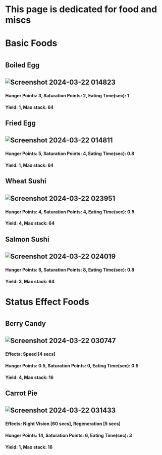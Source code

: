 <h1>This page is dedicated for food and miscs<h1>

<h1>Basic Foods<h1>
<h2>Boiled Egg<h2>
  
![Screenshot 2024-03-22 014823](https://github.com/xillenburg/PyroV2/assets/92593235/a4886d46-52e7-475a-9525-c6d38679787a)
<h4>Hunger Points: 3, Saturation Points: 2, Eating Time(sec): 1<h4>
<h4>Yield: 1, Max stack: 64<h4>

<h2>Fried Egg<h2>
  
![Screenshot 2024-03-22 014811](https://github.com/xillenburg/PyroV2/assets/92593235/dffff944-ff79-4648-b8ff-6a97d758cc2b)
<h4>Hunger Points: 5, Saturation Points: 4, Eating Time(sec): 0.8<h4>
<h4>Yield: 1, Max stack: 64<h4>

<h2>Wheat Sushi<h2>
  
![Screenshot 2024-03-22 023951](https://github.com/xillenburg/PyroV2/assets/92593235/dc2bc098-3f6d-49a6-8b1e-a7913d0fa634)
<h4>Hunger Points: 4, Saturation Points: 4, Eating Time(sec): 0.5<h4>
<h4>Yield: 4, Max stack: 64<h4>

<h2>Salmon Sushi<h2>
  
![Screenshot 2024-03-22 024019](https://github.com/xillenburg/PyroV2/assets/92593235/f704f24e-2817-4275-a1f4-3d18ccccfc6b)
<h4>Hunger Points: 8, Saturation Points: 8, Eating Time(sec): 0.8<h4>
<h4>Yield: 3, Max stack: 64<h4>

<h1>Status Effect Foods<h1>

<h2>Berry Candy<h2>
  
![Screenshot 2024-03-22 030747](https://github.com/xillenburg/PyroV2/assets/92593235/f85e67cd-3d1d-4b08-a9f5-b83af91e0415)
<h4>Effects: Speed [4 secs]<h4>
<h4>Hunger Points: 0.5, Saturation Points: 0, Eating Time(sec): 0.5<h4>
<h4>Yield: 4, Max stack: 16<h4>

<h2>Carrot Pie<h2>
  
![Screenshot 2024-03-22 031433](https://github.com/xillenburg/PyroV2/assets/92593235/1cd544e4-7907-4c01-9817-68a83fa1973b)
<h4>Effects: Night Vision [60 secs], Regeneration [5 secs]<h4>
<h4>Hunger Points: 14, Saturation Points: 6, Eating Time(sec): 3<h4>
<h4>Yield: 1, Max stack: 16<h4>
